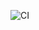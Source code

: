 ![CI](https://github.com/Nikan152435/Task-Continuous-Deployment-browser/actions/workflows/web.yml/badge.svg)